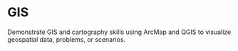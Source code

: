 # GIS
Demonstrate GIS and cartography skills using ArcMap and QGIS to visualize geospatial data, problems, or scenarios.

